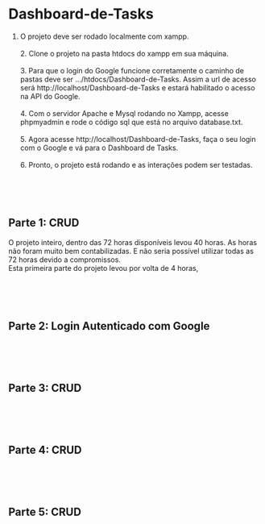 # Dashboard-de-Tasks
   1. O projeto deve ser rodado localmente com xampp.
  <br><br>2. Clone o projeto na pasta htdocs do xampp em sua máquina.
  <br><br>3. Para que o login do Google funcione corretamente o caminho de pastas deve ser .../htdocs/Dashboard-de-Tasks. Assim a url de acesso será http://localhost/Dashboard-de-Tasks e estará habilitado o acesso na API do Google.
  <br><br>4. Com o servidor Apache e Mysql rodando no Xampp, acesse phpmyadmin e rode o código sql que está no arquivo database.txt.
  <br><br>5. Agora acesse http://localhost/Dashboard-de-Tasks, faça o seu login com o Google e vá para o Dashboard de Tasks.
  <br><br>6. Pronto, o projeto está rodando e as interações podem ser testadas.
  
  <br><br><br>
  ## Parte 1: CRUD
  O projeto inteiro, dentro das 72 horas disponíveis levou 40 horas. As horas não foram muito bem contabilizadas. E não seria possível utilizar todas as 72 horas devido a compromissos.
  <br>Esta primeira parte do projeto levou por volta de 4 horas, 
  
  
  <br><br><br>
  ## Parte 2: Login Autenticado com Google
  
  <br><br><br>
  ## Parte 3: CRUD
  
  <br><br><br>
  ## Parte 4: CRUD

<br><br><br>
  ## Parte 5: CRUD
